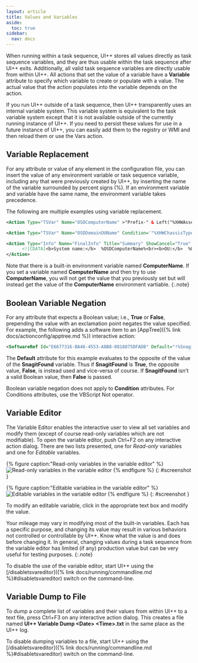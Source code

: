 ```yaml
---
layout: article
title: Values and Variables
aside:
  toc: true
sidebar:
  nav: docs
---
```


When running within a task sequence, UI++ stores all values directly as task sequence variables, and they are thus usable within the task sequence after UI++ exits. Additionally, all valid task sequence variables are directly usable from within UI++. All actions that set the value of a variable have a **Variable** attribute to specify which variable to create or populate with a value. The actual value that the action populates into the variable depends on the action.

If you run UI++ outside of a task sequence, then UI++ transparently uses an internal variable system. This variable system is equivalent to the task variable system except that it is not available outside of the currently running instance of UI++. If you need to persist these values for use in a future instance of UI++, you can easily add them to the registry or WMI and then reload them or use the Vars action.

## Variable Replacement

For any attribute or value of any element in the configuration file, you can insert the value of any environment variable or task sequence variable, including any that were previously created by UI++, by inserting the name of the variable surrounded by percent signs (%). If an environment variable and variable have the same name, the environment variable takes precedence.

The following are multiple examples using variable replacement.

~~~ xml
<Action Type="TSVar" Name="OSDComputerName" >"Prefix-" & Left("%XHWAssetTag%", 7)</Action>

<Action Type="TSVar" Name="OSDDomainOUName" Condition='"%XHWChassisType" = "Laptop" Or "%XHWChassisType" = "Desktop"'>ou=Computers,ou=%Location%,dc=domain,dc=com</Action>

<Action Type="Info" Name="FinalInfo" Title="Summary" ShowCancel="True" ShowBack="True" >
      <![CDATA[<b>System name:</b>  %OSDComputerName%<br><b>OU:</b>  %OSDDomainOUName%<br><b>Timezone:</b>  %Timezone%]]>
</Action>
~~~

<i class="fa fa-info-circle"></i> Note that there is a built-in environment variable named **ComputerName**. If you set a variable named **ComputerName** and then try to use **ComputerName**, you will not get the value that you previously set but will instead get the value of the **ComputerName** environment vartiable.
{:.note}

## Boolean Variable Negation

For any attribute that expects a Boolean value; i.e., **True** or **False**, prepending the value with an exclamation point negates the value specified. For example, the following adds a software item to an [AppTree]({% link docs/actionconfig/apptree.md %}) interactive action:

~~~ xml
<SoftwareRef Id="E6677316-BA46-4553-A8B8-0818875DFADB" Default="!%SnagitFound%"/>
~~~

The **Default** attribute for this example evaluates to the opposite of the value of the **SnagitFound** variable. Thus if **SnagitFound** is **True**, the opposite value, **False**, is instead used and vice-versa of course. If **SnagitFound** isn’t a valid Boolean value, then **False**  is passed.

Boolean variable negation does not apply to **Condition** attributes. For Conditions attributes, use the VBScript Not operator.

## Variable Editor

The Variable Editor enables the interactive user to view all set variables and modify them (except of course read-only variables which are not modifiable). To open the variable editor, push Ctrl+F2 on any interactive action dialog. There are two lists presented, one for *Read-only* variables and one for *Editable* variables.

{% figure caption:"Read-only variables in the variable editor" %}
  ![Read-only variables in the variable editor](/assets/images/screenshots/variableeditor-readonly.png)
{% endfigure %}
{: #screenshot }

{% figure caption:"Editable variablea in the variable editor" %}
  ![Editable variables in the variable editor](/assets/images/screenshots/variableeditor-editable.png)
{% endfigure %}
{: #screenshot }
                    
To modify an editable variable, click in the appropriate text box and modify the value.

<i class="fa fa-info-circle"></i> Your mileage may vary in modifying most of the built-in variables. Each has a specific purpose, and changing its value may result in various behaviors not controlled or controllable by UI++. Know what the value is and does before changing it. In general, changing values during a task sequence from the variable editor has limited (if any) production value but can be very useful for testing purposes.
{:.note}

To disable the use of the variable editor, start UI++ using the [/disabletsvareditor]({% link docs/running/commandline.md %}#disabletsvareditor) switch on the command-line. 

## Variable Dump to File

To dump a complete list of variables and their values from within UI++ to a text file, press Ctrl+F3 on any interactive action dialog. This creates a file named **UI++ Variable Dump &lt;Date&gt; &lt;Time&gt;.txt** in the same place as the UI++ log.

To disable dumping variables to a file, start UI++ using the [/disabletsvareditor]({% link docs/running/commandline.md %}#disabletsvareditor) switch on the command-line.

